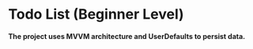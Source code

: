 # Todo List (Beginner Level) 
#### The project uses MVVM architecture and UserDefaults to persist data.
